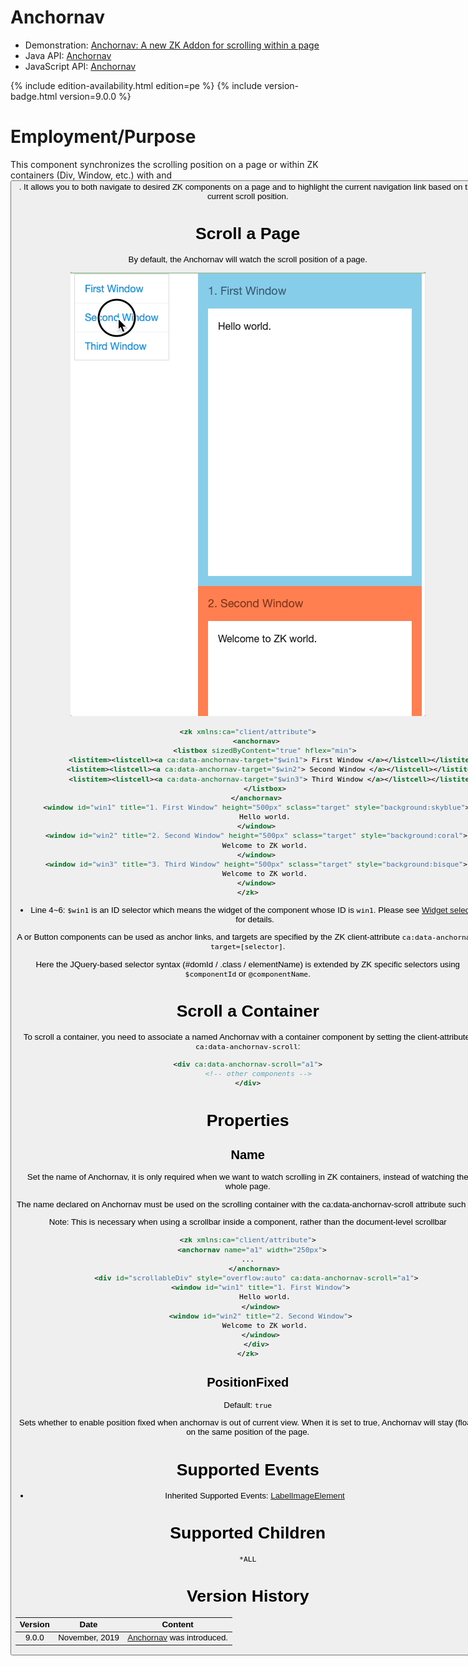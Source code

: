 

# Anchornav

- Demonstration: [Anchornav: A new ZK Addon for scrolling within a
  page](https://blog.zkoss.org/2019/08/29/anchornav-a-new-zk-addon-for-scrolling-within-a-page/)
- Java API:
  [Anchornav](http://www.zkoss.org/javadoc/latest/zk/org/zkoss/zkmax/zul/Anchornav.html)
- JavaScript API:
  [Anchornav](http://www.zkoss.org/javadoc/latest/jsdoc/zkmax/nav/Anchornav.html)

{% include edition-availability.html edition=pe %} {% include version-badge.html version=9.0.0 %}

# Employment/Purpose

This component synchronizes the scrolling position on a page or within
ZK containers (Div, Window, etc.) with [
<a>](ZK%20Component%20Reference/Essential%20Components/A) and
[
<button>](ZK%20Component%20Reference/Essential%20Components/Button).
It allows you to both navigate to desired ZK components on a page and to
highlight the current navigation link based on the current scroll
position.

# Scroll a Page

By default, the Anchornav will watch the scroll position of a page.

![](images/anchornav.gif)

``` xml
<zk xmlns:ca="client/attribute">
    <anchornav>
        <listbox sizedByContent="true" hflex="min">
            <listitem><listcell><a ca:data-anchornav-target="$win1"> First Window </a></listcell></listitem>
            <listitem><listcell><a ca:data-anchornav-target="$win2"> Second Window </a></listcell></listitem>
            <listitem><listcell><a ca:data-anchornav-target="$win3"> Third Window </a></listcell></listitem>
        </listbox>
    </anchornav>
    <window id="win1" title="1. First Window" height="500px" sclass="target" style="background:skyblue">
        Hello world.
    </window>
    <window id="win2" title="2. Second Window" height="500px" sclass="target" style="background:coral">
        Welcome to ZK world.
    </window>
    <window id="win3" title="3. Third Window" height="500px" sclass="target" style="background:bisque">
        Welcome to ZK world.
    </window>
</zk>
```

- Line 4~6: `$win1` is an ID selector which means the widget of the
  component whose ID is `win1`. Please see [Widget
  selector](https://www.zkoss.org/javadoc/latest/jsdoc/zk/Widget.html#Z:Z:D-zk.Object-_global_.Map-)
  for details.

A or Button components can be used as anchor links, and targets are
specified by the ZK client-attribute
`ca:data-anchornav-target=[selector]`.

Here the JQuery-based selector syntax (#domId / .class / elementName) is
extended by ZK specific selectors using `$componentId` or
`@componentName`.

# Scroll a Container

To scroll a container, you need to associate a named Anchornav with a
container component by setting the client-attribute:
`ca:data-anchornav-scroll`:

``` xml
<div ca:data-anchornav-scroll="a1">
     <!-- other components -->
</div>
```

# Properties

## Name

Set the name of Anchornav, it is only required when we want to watch
scrolling in ZK containers, instead of watching the whole page.

The name declared on Anchornav must be used on the scrolling container
with the ca:data-anchornav-scroll attribute such as:

Note: This is necessary when using a scrollbar inside a component,
rather than the document-level scrollbar

``` xml
<zk xmlns:ca="client/attribute">
  <anchornav name="a1" width="250px">
...
   </anchornav>
    <div id="scrollableDiv" style="overflow:auto" ca:data-anchornav-scroll="a1">
      <window id="win1" title="1. First Window">
        Hello world.
      </window>
      <window id="win2" title="2. Second Window">
        Welcome to ZK world.
      </window>
    </div>
</zk>
```

## PositionFixed

Default: `true`

Sets whether to enable position fixed when anchornav is out of current
view. When it is set to true, Anchornav will stay (float) on the same
position of the page.

# Supported Events

- Inherited Supported Events: [
  LabelImageElement](ZK_Component_Reference/Base_Components/LabelImageElement#Supported_Events)

# Supported Children

`*ALL`

# Version History



| Version | Date           | Content                                                                                                |
|---------|----------------|--------------------------------------------------------------------------------------------------------|
| 9.0.0   | November, 2019 | [Anchornav](http://www.zkoss.org/javadoc/latest/zk/org/zkoss/zkmax/zul/Anchornav.html) was introduced. |


